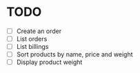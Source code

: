 # TODO

- [ ] Create an order
- [ ] List orders
- [ ] List billings
- [ ] Sort products by name, price and weight
- [ ] Display product weight
